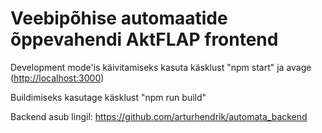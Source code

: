 # Veebipõhise automaatide õppevahendi AktFLAP frontend

Development mode'is käivitamiseks kasuta käsklust "npm start" ja avage ([http://localhost:3000](http://localhost:3000))

Buildimiseks kasutage käsklust "npm run build"

Backend asub lingil: https://github.com/arturhendrik/automata_backend
